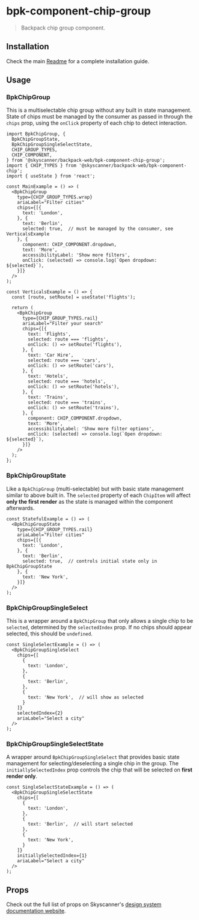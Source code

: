 # bpk-component-chip-group

> Backpack chip group component.

## Installation

Check the main [Readme](https://github.com/skyscanner/backpack#usage) for a complete installation guide.

## Usage

### BpkChipGroup

This is a multiselectable chip group without any built in state management. State of chips must be managed by the consumer as passed in through the `chips` prop, using the `onClick` property of each chip to detect interaction.

```tsx
import BpkChipGroup, {
  BpkChipGroupState,
  BpkChipGroupSingleSelectState,
  CHIP_GROUP_TYPES,
  CHIP_COMPONENT,
} from '@skyscanner/backpack-web/bpk-component-chip-group';
import { CHIP_TYPES } from '@skyscanner/backpack-web/bpk-component-chip';
import { useState } from 'react';

const MainExample = () => (
  <BpkChipGroup
    type={CHIP_GROUP_TYPES.wrap}
    ariaLabel="Filter cities"
    chips={[{
      text: 'London',
    }, {
      text: 'Berlin',
      selected: true,  // must be managed by the consumer, see VerticalsExample
    }, {
      component: CHIP_COMPONENT.dropdown,
      text: 'More',
      accessibilityLabel: 'Show more filters',
      onClick: (selected) => console.log(`Open dropdown: ${selected}`),
    }]}
  />
);

const VerticalsExample = () => {
  const [route, setRoute] = useState('flights');

  return (
    <BpkChipGroup
      type={CHIP_GROUP_TYPES.rail}
      ariaLabel="Filter your search"
      chips={[{
        text: 'Flights',
        selected: route === 'flights',
        onClick: () => setRoute('flights'),
      }, {
        text: 'Car Hire',
        selected: route === 'cars',
        onClick: () => setRoute('cars'),
      }, {
        text: 'Hotels',
        selected: route === 'hotels',
        onClick: () => setRoute('hotels'),
      }, {
        text: 'Trains',
        selected: route === 'trains',
        onClick: () => setRoute('trains'),
      }, {
        component: CHIP_COMPONENT.dropdown,
        text: 'More',
        accessibilityLabel: 'Show more filter options',
        onClick: (selected) => console.log(`Open dropdown: ${selected}`),
      }]}
    />
  );
};
```

### BpkChipGroupState

Like a `BpkChipGroup` (multi-selectable) but with basic state management similar to above built in. The `selected` property of each `ChipItem` will affect **only the first render** as the state is managed within the component afterwards.

```tsx
const StatefulExample = () => (
  <BpkChipGroupState
    type={CHIP_GROUP_TYPES.rail}
    ariaLabel="Filter cities"
    chips={[{
      text: 'London',
    }, {
      text: 'Berlin',
      selected: true,  // controls initial state only in BpkChipGroupState
    }, {
      text: 'New York',
    }]}
  />
);
```

### BpkChipGroupSingleSelect

This is a wrapper around a `BpkChipGroup` that only allows a single chip to be `selected`, determined by the `selectedIndex` prop. If no chips should appear selected, this should be `undefined`.

```tsx
const SingleSelectExample = () => (
  <BpkChipGroupSingleSelect
    chips={[
      {
        text: 'London',
      },
      {
        text: 'Berlin',
      },
      {
        text: 'New York',  // will show as selected
      }
    ]}
    selectedIndex={2}
    ariaLabel="Select a city"
  />
);
```

### BpkChipGroupSingleSelectState

A wrapper around `BpkChipGroupSingleSelect` that provides basic state management for selecting/deselecting a single chip in the group. The `initiallySelectedIndex` prop controls the chip that will be selected on **first render only**.

```tsx
const SingleSelectStateExample = () => (
  <BpkChipGroupSingleSelectState
    chips={[
      {
        text: 'London',
      },
      {
        text: 'Berlin',  // will start selected
      },
      {
        text: 'New York',
      }
    ]}
    initiallySelectedIndex={1}
    ariaLabel="Select a city"
  />
);
```


## Props

[//]: # (TODO: this update to web tab)
Check out the full list of props on Skyscanner's [design system documentation website](https://www.skyscanner.design/latest/components/chip-group/compose-LwGOKNct).
